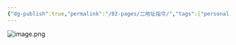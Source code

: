 ```yaml
---
{"dg-publish":true,"permalink":"/02-pages/二地址指令/","tags":["personal/blog","计算机组成原理/指令系统"]}
---
```


![image.png](https://yelanyanyu-img-bed.oss-cn-hangzhou.aliyuncs.com/img/blog/2024/11/20241129201925.png)
